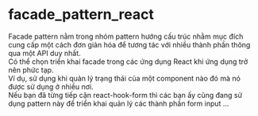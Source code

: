 # facade_pattern_react
Facade pattern nằm trong nhóm pattern hướng cấu trúc nhằm mục đích cung cấp một cách đơn giản hóa để tương tác với nhiều thành phần thông qua một API duy nhất.\
Có thể chọn triển khai facade trong các ứng dụng React khi ứng dụng trở nên phức tạp. \
Ví dụ, sử dụng khi quản lý trạng thái của một component nào đó mà nó được sử dụng ở nhiều nơi. \
Nếu bạn đã từng tiếp cận react-hook-form thì các bạn ấy cũng đang sử dụng pattern này để triển khai quản lý các thành phần form input ...
